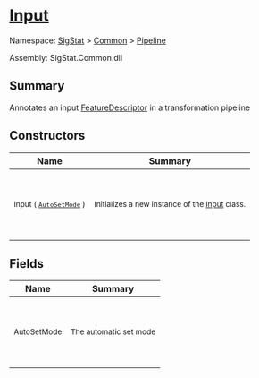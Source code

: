 # [Input](./Input.md)

Namespace: [SigStat]() > [Common](./../README.md) > [Pipeline](./README.md)

Assembly: SigStat.Common.dll

## Summary
Annotates an input [FeatureDescriptor](https://github.com/hargitomi97/sigstat/blob/master/docs/md/SigStat/Common/FeatureDescriptor.md) in a transformation pipeline

## Constructors

| Name | Summary | 
| --- | --- | 
| <p>&nbsp;</p><sub>Input ( [`AutoSetMode`](./AutoSetMode.md) )</sub><p>&nbsp;</p>| <p>&nbsp;</p><sub>Initializes a new instance of the [Input](https://github.com/hargitomi97/sigstat/blob/master/docs/md/SigStat/Common/Pipeline/Input.md) class.</sub><p>&nbsp;</p>| <br>


## Fields

| Name | Summary | 
| --- | --- | 
| <p>&nbsp;</p><sub>AutoSetMode</sub><p>&nbsp;</p>| <p>&nbsp;</p><sub>The automatic set mode</sub><p>&nbsp;</p>| <br>


